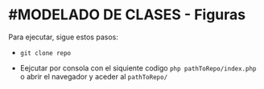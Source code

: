 #MODELADO DE CLASES - Figuras
==================

Para ejecutar, sigue estos pasos:

 * ```git clone repo```
 
 * Eejcutar por consola con el siquiente codigo ```php pathToRepo/index.php``` o abrir el navegador y aceder al ```pathToRepo/```
 